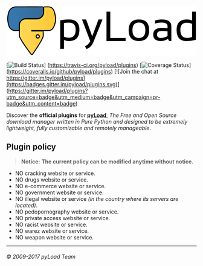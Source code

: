 <p align="center"><a href="https://pyload.net/"><img src="/media/banner.png" alt="pyLoad" /></a></p>

[![Build Status](https://travis-ci.org/pyload/plugins.svg?branch=master)]
(https://travis-ci.org/pyload/plugins)
[![Coverage Status](https://coveralls.io/repos/github/pyload/plugins/badge.svg)]
(https://coveralls.io/github/pyload/plugins)
[![Join the chat at https://gitter.im/pyload/plugins](https://badges.gitter.im/pyload/plugins.svg)]
(https://gitter.im/pyload/plugins?utm_source=badge&utm_medium=badge&utm_campaign=pr-badge&utm_content=badge)

Discover the **official plugins** for
[**pyLoad**](https://github.com/pyload/pyload),
*The Free and Open Source download manager written in Pure Python and designed
to be extremely lightweight, fully customizable and remotely manageable*.


Plugin policy
-------------

> **Notice:**
> **The current policy can be modified anytime without notice.**

 - NO cracking website or service.
 - NO drugs website or service.
 - NO e-commerce website or service.
 - NO government website or service.
 - NO illegal website or service *(in the country where its servers are located)*.
 - NO pedopornography website or service.
 - NO private access website or service.
 - NO racist website or service.
 - NO warez website or service.
 - NO weapon website or service.


------------------------------
###### © 2009-2017 pyLoad Team
